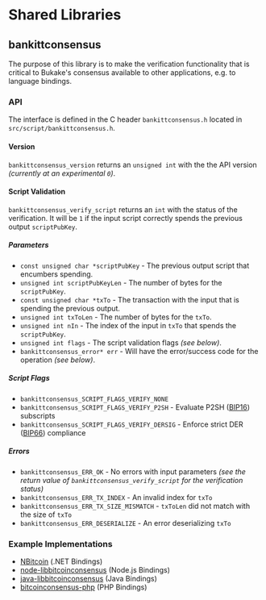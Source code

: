 Shared Libraries
================

## bankittconsensus

The purpose of this library is to make the verification functionality that is critical to Bukake's consensus available to other applications, e.g. to language bindings.

### API

The interface is defined in the C header `bankittconsensus.h` located in  `src/script/bankittconsensus.h`.

#### Version

`bankittconsensus_version` returns an `unsigned int` with the the API version *(currently at an experimental `0`)*.

#### Script Validation

`bankittconsensus_verify_script` returns an `int` with the status of the verification. It will be `1` if the input script correctly spends the previous output `scriptPubKey`.

##### Parameters
- `const unsigned char *scriptPubKey` - The previous output script that encumbers spending.
- `unsigned int scriptPubKeyLen` - The number of bytes for the `scriptPubKey`.
- `const unsigned char *txTo` - The transaction with the input that is spending the previous output.
- `unsigned int txToLen` - The number of bytes for the `txTo`.
- `unsigned int nIn` - The index of the input in `txTo` that spends the `scriptPubKey`.
- `unsigned int flags` - The script validation flags *(see below)*.
- `bankittconsensus_error* err` - Will have the error/success code for the operation *(see below)*.

##### Script Flags
- `bankittconsensus_SCRIPT_FLAGS_VERIFY_NONE`
- `bankittconsensus_SCRIPT_FLAGS_VERIFY_P2SH` - Evaluate P2SH ([BIP16](https://github.com/bitcoin/bips/blob/master/bip-0016.mediawiki)) subscripts
- `bankittconsensus_SCRIPT_FLAGS_VERIFY_DERSIG` - Enforce strict DER ([BIP66](https://github.com/bitcoin/bips/blob/master/bip-0066.mediawiki)) compliance

##### Errors
- `bankittconsensus_ERR_OK` - No errors with input parameters *(see the return value of `bankittconsensus_verify_script` for the verification status)*
- `bankittconsensus_ERR_TX_INDEX` - An invalid index for `txTo`
- `bankittconsensus_ERR_TX_SIZE_MISMATCH` - `txToLen` did not match with the size of `txTo`
- `bankittconsensus_ERR_DESERIALIZE` - An error deserializing `txTo`

### Example Implementations
- [NBitcoin](https://github.com/NicolasDorier/NBitcoin/blob/master/NBitcoin/Script.cs#L814) (.NET Bindings)
- [node-libbitcoinconsensus](https://github.com/bitpay/node-libbitcoinconsensus) (Node.js Bindings)
- [java-libbitcoinconsensus](https://github.com/dexX7/java-libbitcoinconsensus) (Java Bindings)
- [bitcoinconsensus-php](https://github.com/Bit-Wasp/bitcoinconsensus-php) (PHP Bindings)
